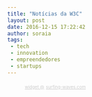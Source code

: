 ```yaml
---
title: "Notícias da W3C"
layout: post
date: 2016-12-15 17:22:42
author: soraia
tags: 
 - tech
 - innovation
 - empreendedores
 - startups
---
```


<!-- start sw-rss-feed code --> 
<script type="text/javascript"> 
<!-- 
rssfeed_url = new Array(); 
rssfeed_url[0]="http://news.mit.edu/rss/feed"; rssfeed_url[1]="http://www.techradar.com/rss";  
rssfeed_frame_width="700"; 
rssfeed_frame_height="1500"; 
rssfeed_scroll="on"; 
rssfeed_scroll_step="6"; 
rssfeed_scroll_bar="off"; 
rssfeed_target="_blank"; 
rssfeed_font_size="12"; 
rssfeed_font_face=""; 
rssfeed_border="on"; 
rssfeed_css_url="_layout.css"; 
rssfeed_title="on"; 
rssfeed_title_name=""; 
rssfeed_title_bgcolor="#3366ff"; 
rssfeed_title_color="#fff"; 
rssfeed_title_bgimage="http://"; 
rssfeed_footer="off"; 
rssfeed_footer_name="rss feed"; 
rssfeed_footer_bgcolor="#fff"; 
rssfeed_footer_color="#333"; 
rssfeed_footer_bgimage="http://"; 
rssfeed_item_title_length="50"; 
rssfeed_item_title_color="#666"; 
rssfeed_item_bgcolor="#fff"; 
rssfeed_item_bgimage="http://"; 
rssfeed_item_border_bottom="on"; 
rssfeed_item_source_icon="off"; 
rssfeed_item_date="off"; 
rssfeed_item_description="on"; 
rssfeed_item_description_length="120"; 
rssfeed_item_description_color="#666"; 
rssfeed_item_description_link_color="#333"; 
rssfeed_item_description_tag="off"; 
rssfeed_no_items="0"; 
rssfeed_cache = "a9fbf6cf93803a3be7455bd80e8f2701"; 
//--> 
</script> 
<script type="text/javascript" src="http://feed.surfing-waves.com/js/rss-feed.js"></script> 
<!-- The link below helps keep this service FREE, and helps other people find the SW widget. Please be cool and keep it! Thanks. --> 
<div style="text-align:right; width:180px;"><a href="http://www.surfing-waves.com/feed.htm" target="_blank" style="color:#ccc;font-size:10px">widget @</a> <a href="http://www.surfing-waves.com" target="_blank" style="color:#ccc;font-size:10px">surfing-waves.com</a></div> 
<!-- end sw-rss-feed code -->